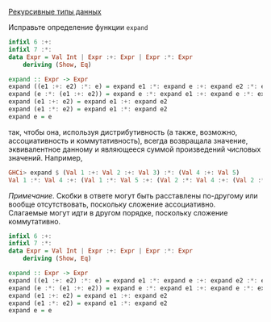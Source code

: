 [Рекурсивные типы данных](https://stepik.org/lesson/7009/step/8)

Исправьте определение функции `expand`  
  
```haskell
infixl 6 :+:
infixl 7 :*:
data Expr = Val Int | Expr :+: Expr | Expr :*: Expr
    deriving (Show, Eq)

expand :: Expr -> Expr
expand ((e1 :+: e2) :*: e) = expand e1 :*: expand e :+: expand e2 :*: expand e
expand (e :*: (e1 :+: e2)) = expand e :*: expand e1 :+: expand e :*: expand e2
expand (e1 :+: e2) = expand e1 :+: expand e2
expand (e1 :*: e2) = expand e1 :*: expand e2
expand e = e
```  
так, чтобы она, используя дистрибутивность (а также, возможно, ассоциативность и коммутативность), всегда возвращала значение, эквивалентное данному и являющееся суммой произведений числовых значений. Например,  
  
```haskell
GHCi> expand $ (Val 1 :+: Val 2 :+: Val 3) :*: (Val 4 :+: Val 5)
Val 1 :*: Val 4 :+: (Val 1 :*: Val 5 :+: (Val 2 :*: Val 4 :+: (Val 2 :*: Val 5 :+: (Val 3 :*: Val 4 :+: Val 3 :*: Val 5))))
```  

_Примечание_. Скобки в ответе могут быть расставлены по-другому или вообще отсутствовать, поскольку сложение ассоциативно.  
Слагаемые могут идти в другом порядке, поскольку сложение коммутативно.  

```haskell
infixl 6 :+:
infixl 7 :*:
data Expr = Val Int | Expr :+: Expr | Expr :*: Expr
    deriving (Show, Eq)

expand :: Expr -> Expr
expand ((e1 :+: e2) :*: e) = expand e1 :*: expand e :+: expand e2 :*: expand e
expand (e :*: (e1 :+: e2)) = expand e :*: expand e1 :+: expand e :*: expand e2
expand (e1 :+: e2) = expand e1 :+: expand e2
expand (e1 :*: e2) = expand e1 :*: expand e2
expand e = e
```  
